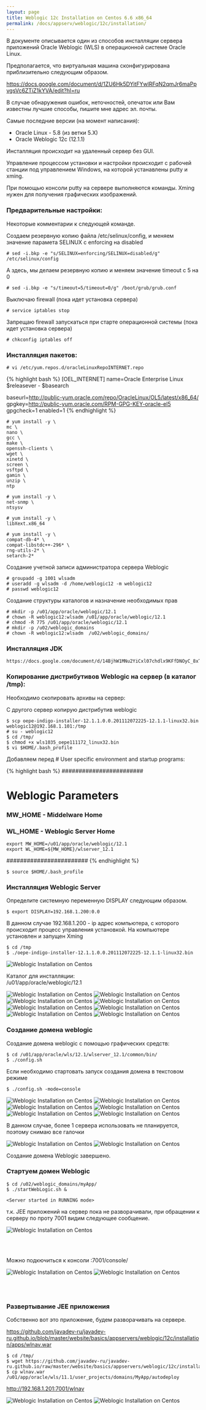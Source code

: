 ```yaml
---
layout: page
title: Weblogic 12c Installation on Centos 6.6 x86_64
permalink: /docs/appserv/weblogic/12c/installation/
---
```


В документе описывается один из способов инсталляции сервера приложений Oracle Weblogic (WLS) в операционной системе Oracle Linux.  

Предполагается, что виртуальная машина сконфигурирована приблизительно следующим образом.  

https://docs.google.com/document/d/1ZU6Hk5DYitFYwlRFqN2qmJr6maPpvgsVc6ZTiZ1kYVA/edit?hl=ru

В случае обнаружения ошибок, неточностей, опечаток или Вам известны лучшие способы, пишите мне адрес эл. почты.

Самые последние версии (на момент написания):

* Oracle Linux - 5.8 (из ветки 5.X)
* Oracle Weblogic  12c (12.1.1)

Инсталляция происходит на удаленный сервер без GUI.  

Управление процессом установки и настройки происходит с рабочей станции под управлением Windows, на которой устанавлены putty и xming.

При помощью консоли putty на сервере выполняются команды. Xming нужен для получения графических изображений.


### Предварительные настройки:

Некоторые комментарии к следующей команде.  

Создаем резервную копию файла /etc/selinux/config, и меняем значение парамета SELINUX с enforcing на disabled  

    # sed -i.bkp -e "s/SELINUX=enforcing/SELINUX=disabled/g" /etc/selinux/config

А здесь, мы делаем резервную копию и меняем значение timeout с 5 на 0

    # sed -i.bkp -e "s/timeout=5/timeout=0/g" /boot/grub/grub.conf

Выключаю firewall (пока идет установка сервера)

    # service iptables stop

Запрещаю firewall запускаться при старте операционной системы (пока идет установка сервера)

    # chkconfig iptables off




### Инсталляция пакетов:

    # vi /etc/yum.repos.d/oracleLinuxRepoINTERNET.repo

{% highlight bash %}
[OEL_INTERNET]
name=Oracle Enterprise Linux $releasever - $basearch

baseurl=http://public-yum.oracle.com/repo/OracleLinux/OL5/latest/x86_64/
gpgkey=http://public-yum.oracle.com/RPM-GPG-KEY-oracle-el5
gpgcheck=1
enabled=1
{% endhighlight %}


    # yum install -y \
    mc \
    nano \
    gcc \
    make \
    openssh-clients \
    wget \
    xinetd \
    screen \
    vsftpd \
    gamin \
    unzip \
    ntp

    # yum install -y \
    net-snmp \
    ntsysv

    # yum install -y \
    libXext.x86_64

    # yum install -y \
    compat-db-4* \
    compat-libstdc++-296* \
    rng-utils-2* \
    setarch-2*

Создание учетной записи администратора сервера Weblogic

    # groupadd -g 1001 wlsadm
    # useradd -g wlsadm -d /home/weblogic12 -m weblogic12
    # passwd weblogic12

Создание структуры каталогов и назначение необходимых прав

    # mkdir -p /u01/app/oracle/weblogic/12.1
    # chown -R weblogic12:wlsadm /u01/app/oracle/weblogic/12.1
    # chmod -R 775 /u01/app/oracle/weblogic/12.1
    # mkdir -p /u02/weblogic_domains
    # chown -R weblogic12:wlsadm  /u02/weblogic_domains/


### Инсталляция JDK

    https://docs.google.com/document/d/14BjhW1MNu2YiCxl07chdlx9KFfDNOyC_8xT729ZOooQ/edit

### Копирование дистрибутивов Weblogic на сервер (в каталог /tmp):

Необходимо скопировать архивы на сервер:

С другого сервер копирую дистрибутив weblogic

    $ scp oepe-indigo-installer-12.1.1.0.0.201112072225-12.1.1-linux32.bin weblogic12@192.168.1.101:/tmp
    # su - weblogic12
    $ cd /tmp/
    $ chmod +x wls1035_oepe111172_linux32.bin
    $ vi $HOME/.bash_profile

Добавляем перед # User specific environment and startup programs:


{% highlight bash %}
########################
# Weblogic Parameters

### MW_HOME  - Middelware Home

### WL_HOME - Weblogic Server Home

    export MW_HOME=/u01/app/oracle/weblogic/12.1
    export WL_HOME=${MW_HOME}/wlserver_12.1

########################
{% endhighlight %}


    $ source $HOME/.bash_profile


### Инсталляция Weblogic Server

Определите системную переменную DISPLAY следующим образом.

    $ export DISPLAY=192.168.1.200:0.0


В данном случае 192.168.1.200 - ip адрес компьютера, с которого происходит процесс управления установкой. На компьютере установлен и запущен Xming

    $ cd /tmp
    $ ./oepe-indigo-installer-12.1.1.0.0.201112072225-12.1.1-linux32.bin


<img src="https://raw.githubusercontent.com/javadev-ru/javadev-ru.github.io/master/website/basics/appservers/weblogic/12c/installation/images/image01.png" alt="Weblogic Installation on Centos">


Каталог для инсталляции:  
/u01/app/oracle/weblogic/12.1


<img src="https://raw.githubusercontent.com/javadev-ru/javadev-ru.github.io/master/website/basics/appservers/weblogic/12c/installation/images/image02.png" alt="Weblogic Installation on Centos">

<img src="https://raw.githubusercontent.com/javadev-ru/javadev-ru.github.io/master/website/basics/appservers/weblogic/12c/installation/images/image03.png" alt="Weblogic Installation on Centos">

<img src="https://raw.githubusercontent.com/javadev-ru/javadev-ru.github.io/master/website/basics/appservers/weblogic/12c/installation/images/image04.png" alt="Weblogic Installation on Centos">

<img src="https://raw.githubusercontent.com/javadev-ru/javadev-ru.github.io/master/website/basics/appservers/weblogic/12c/installation/images/image05.png" alt="Weblogic Installation on Centos">

<img src="https://raw.githubusercontent.com/javadev-ru/javadev-ru.github.io/master/website/basics/appservers/weblogic/12c/installation/images/image06.png" alt="Weblogic Installation on Centos">

<img src="https://raw.githubusercontent.com/javadev-ru/javadev-ru.github.io/master/website/basics/appservers/weblogic/12c/installation/images/image07.png" alt="Weblogic Installation on Centos">

<img src="https://raw.githubusercontent.com/javadev-ru/javadev-ru.github.io/master/website/basics/appservers/weblogic/12c/installation/images/image08.png" alt="Weblogic Installation on Centos">


<img src="https://raw.githubusercontent.com/javadev-ru/javadev-ru.github.io/master/website/basics/appservers/weblogic/12c/installation/images/image09.png" alt="Weblogic Installation on Centos">


### Создание домена weblogic

Создание домена weblogic с помощью графических средств:

    $ cd /u01/app/oracle/wls/12.1/wlserver_12.1/common/bin/
    $ ./config.sh

Если необходимо стартовать запуск создания домена в текстовом режиме

    $ ./config.sh -mode=console


<img src="https://raw.githubusercontent.com/javadev-ru/javadev-ru.github.io/master/website/basics/appservers/weblogic/12c/installation/images/image10.png" alt="Weblogic Installation on Centos">

<img src="https://raw.githubusercontent.com/javadev-ru/javadev-ru.github.io/master/website/basics/appservers/weblogic/12c/installation/images/image11.png" alt="Weblogic Installation on Centos">

<img src="https://raw.githubusercontent.com/javadev-ru/javadev-ru.github.io/master/website/basics/appservers/weblogic/12c/installation/images/image12.png" alt="Weblogic Installation on Centos">

<img src="https://raw.githubusercontent.com/javadev-ru/javadev-ru.github.io/master/website/basics/appservers/weblogic/12c/installation/images/image13.png" alt="Weblogic Installation on Centos">

<img src="https://raw.githubusercontent.com/javadev-ru/javadev-ru.github.io/master/website/basics/appservers/weblogic/12c/installation/images/image14.png" alt="Weblogic Installation on Centos">

<img src="https://raw.githubusercontent.com/javadev-ru/javadev-ru.github.io/master/website/basics/appservers/weblogic/12c/installation/images/image15.png" alt="Weblogic Installation on Centos">

В данном случае, более 1 сервера использовать не планируется, поэтому снимаю все галочки


<img src="https://raw.githubusercontent.com/javadev-ru/javadev-ru.github.io/master/website/basics/appservers/weblogic/12c/installation/images/image16.png" alt="Weblogic Installation on Centos">


<img src="https://raw.githubusercontent.com/javadev-ru/javadev-ru.github.io/master/website/basics/appservers/weblogic/12c/installation/images/image17.png" alt="Weblogic Installation on Centos">



Создание домена Weblogic завершено.

### Стартуем домен Weblogic

    $ cd /u02/weblogic_domains/myApp/
    $ ./startWebLogic.sh &

    <Server started in RUNNING mode>

т.к. JEE приложений на сервер пока не разворачивали, при обращении к серверу по проту 7001 видим следующее сообщение.  


<img src="https://raw.githubusercontent.com/javadev-ru/javadev-ru.github.io/master/website/basics/appservers/weblogic/12c/installation/images/image18.png" alt="Weblogic Installation on Centos" />

<br/><br/>

Можно подкючиться к консоли <host>:7001/console/


<img src="https://raw.githubusercontent.com/javadev-ru/javadev-ru.github.io/master/website/basics/appservers/weblogic/12c/installation/images/image19.png" alt="Weblogic Installation on Centos">


<img src="https://raw.githubusercontent.com/javadev-ru/javadev-ru.github.io/master/website/basics/appservers/weblogic/12c/installation/images/image20.png" alt="Weblogic Installation on Centos">  


<br/><br/>

### Развертывание JEE приложения  

Собственно вот это приложение, будем разворачивать на сервере.


https://github.com/javadev-ru/javadev-ru.github.io/blob/master/website/basics/appservers/weblogic/12c/installation/apps/wlnav.war

    $ cd /tmp/
    $ wget https://github.com/javadev-ru/javadev-ru.github.io/raw/master/website/basics/appservers/weblogic/12c/installation/apps/wlnav.war
    $ cp wlnav.war /u01/app/oracle/wls/11.1/user_projects/domains/MyApp/autodeploy


http://192.168.1.201:7001/wlnav


<img src="https://raw.githubusercontent.com/javadev-ru/javadev-ru.github.io/master/website/basics/appservers/weblogic/12c/installation/images/image21.png" alt="Weblogic Installation on Centos">



<img src="https://raw.githubusercontent.com/javadev-ru/javadev-ru.github.io/master/website/basics/appservers/weblogic/12c/installation/images/image22.png" alt="Weblogic Installation on Centos">
